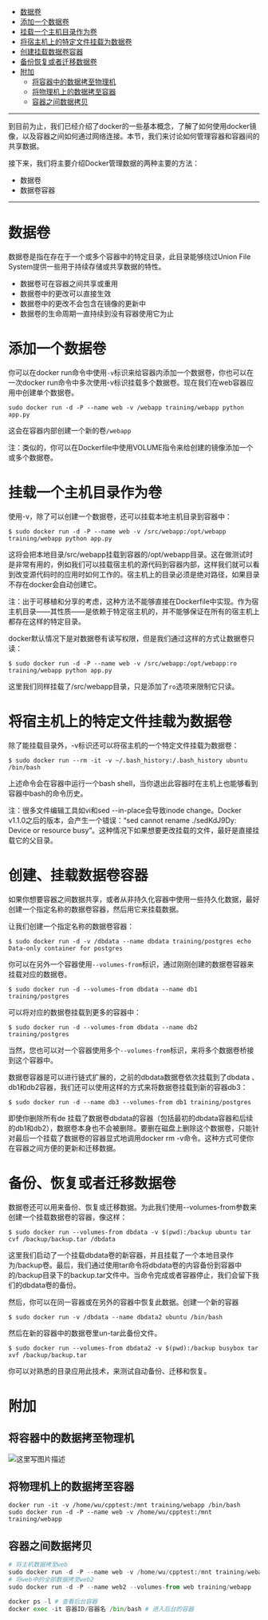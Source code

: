 - [数据卷](#数据卷)
- [添加一个数据卷](#添加一个数据卷)
- [挂载一个主机目录作为卷](#挂载一个主机目录作为卷)
- [将宿主机上的特定文件挂载为数据卷](#将宿主机上的特定文件挂载为数据卷)
- [创建挂载数据卷容器](#创建挂载数据卷容器)
- [备份恢复或者迁移数据卷](#备份恢复或者迁移数据卷)
- [附加](#附加)
  - [将容器中的数据拷至物理机](#将容器中的数据拷至物理机)
  - [将物理机上的数据拷至容器](#将物理机上的数据拷至容器)
  - [容器之间数据拷贝](#容器之间数据拷贝)

----------

到目前为止，我们已经介绍了docker的一些基本概念，了解了如何使用docker镜像，以及容器之间如何通过网络连接。本节，我们来讨论如何管理容器和容器间的共享数据。

接下来，我们将主要介绍Docker管理数据的两种主要的方法：

 - 数据卷
 - 数据卷容器


----------


# 数据卷
数据卷是指在存在于一个或多个容器中的特定目录，此目录能够绕过Union File System提供一些用于持续存储或共享数据的特性。

 - 数据卷可在容器之间共享或重用
 - 数据卷中的更改可以直接生效
 - 数据卷中的更改不会包含在镜像的更新中
 - 数据卷的生命周期一直持续到没有容器使用它为止

# 添加一个数据卷
你可以在docker run命令中使用`-v`标识来给容器内添加一个数据卷，你也可以在一次docker run命令中多次使用-v标识挂载多个数据卷。现在我们在web容器应用中创建单个数据卷。

```
sudo docker run -d -P --name web -v /webapp training/webapp python app.py
```
这会在容器内部创建一个新的卷`/webapp`

注：类似的，你可以在Dockerfile中使用VOLUME指令来给创建的镜像添加一个或多个数据卷。

# 挂载一个主机目录作为卷
使用-v，除了可以创建一个数据卷，还可以挂载本地主机目录到容器中：

```
$ sudo docker run -d -P --name web -v /src/webapp:/opt/webapp training/webapp python app.py
```

这将会把本地目录/src/webapp挂载到容器的/opt/webapp目录。这在做测试时是非常有用的，例如我们可以挂载宿主机的源代码到容器内部，这样我们就可以看到改变源代码时的应用时如何工作的。宿主机上的目录必须是绝对路径，如果目录不存在docker会自动创建它。

注：出于可移植和分享的考虑，这种方法不能够直接在Dockerfile中实现。作为宿主机目录——其性质——是依赖于特定宿主机的，并不能够保证在所有的宿主机上都存在这样的特定目录。

docker默认情况下是对数据卷有读写权限，但是我们通过这样的方式让数据卷只读：

```
$ sudo docker run -d -P --name web -v /src/webapp:/opt/webapp:ro training/webapp python app.py
```
这里我们同样挂载了/src/webapp目录，只是添加了`ro`选项来限制它只读。

# 将宿主机上的特定文件挂载为数据卷
除了能挂载目录外，-v标识还可以将宿主机的一个特定文件挂载为数据卷：

```
$ sudo docker run --rm -it -v ~/.bash_history:/.bash_history ubuntu /bin/bash
```
上述命令会在容器中运行一个bash shell，当你退出此容器时在主机上也能够看到容器中bash的命令历史。

注：很多文件编辑工具如vi和sed --in-place会导致inode change。Docker v1.1.0之后的版本，会产生一个错误：“sed cannot rename ./sedKdJ9Dy: Device or resource busy”。这种情况下如果想要更改挂载的文件，最好是直接挂载它的父目录。

# 创建、挂载数据卷容器
如果你想要容器之间数据共享，或者从非持久化容器中使用一些持久化数据，最好创建一个指定名称的数据卷容器，然后用它来挂载数据。

让我们创建一个指定名称的数据卷容器：

```
$ sudo docker run -d -v /dbdata --name dbdata training/postgres echo Data-only container for postgres
```
你可以在另外一个容器使用`--volumes-from`标识，通过刚刚创建的数据卷容器来挂载对应的数据卷。

```
$ sudo docker run -d --volumes-from dbdata --name db1 training/postgres
```

可以将对应的数据卷挂载到更多的容器中：

```
$ sudo docker run -d --volumes-from dbdata --name db2 training/postgres
```

当然，您也可以对一个容器使用多个`--volumes-from`标识，来将多个数据卷桥接到这个容器中。

数据卷容器是可以进行链式扩展的，之前的dbdata数据卷依次挂载到了dbdata 、db1和db2容器，我们还可以使用这样的方式来将数据卷挂载到新的容器db3：

```
$ sudo docker run -d --name db3 --volumes-from db1 training/postgres
```

即使你删除所有de 挂载了数据卷dbdata的容器（包括最初的dbdata容器和后续的db1和db2），数据卷本身也不会被删除。要删在磁盘上删除这个数据卷，只能针对最后一个挂载了数据卷的容器显式地调用docker rm -v命令。这种方式可使你在容器之间方便的更新和迁移数据。


# 备份、恢复或者迁移数据卷

数据卷还可以用来备份、恢复或迁移数据。为此我们使用--volumes-from参数来创建一个挂载数据卷的容器，像这样：

```
$ sudo docker run --volumes-from dbdata -v $(pwd):/backup ubuntu tar cvf /backup/backup.tar /dbdata
```
这里我们启动了一个挂载dbdata卷的新容器，并且挂载了一个本地目录作为/backup卷。最后，我们通过使用tar命令将dbdata卷的内容备份到容器中的/backup目录下的backup.tar文件中。当命令完成或者容器停止，我们会留下我们的dbdata卷的备份。

然后，你可以在同一容器或在另外的容器中恢复此数据。创建一个新的容器

```
$ sudo docker run -v /dbdata --name dbdata2 ubuntu /bin/bash
```
然后在新的容器中的数据卷里un-tar此备份文件。

```
$ sudo docker run --volumes-from dbdata2 -v $(pwd):/backup busybox tar xvf /backup/backup.tar
```

你可以对熟悉的目录应用此技术，来测试自动备份、迁移和恢复。


# 附加
## 将容器中的数据拷至物理机

![这里写图片描述](http://img.blog.csdn.net/20171205111328061?watermark/2/text/aHR0cDovL2Jsb2cuY3Nkbi5uZXQvd2M3ODE3MDgyNDk=/font/5a6L5L2T/fontsize/400/fill/I0JBQkFCMA==/dissolve/70/gravity/SouthEast)

## 将物理机上的数据拷至容器

```
docker run -it -v /home/wu/cpptest:/mnt training/webapp /bin/bash
sudo docker run -d -P --name web -v /home/wu/cpptest:/mnt training/webapp
```
## 容器之间数据拷贝

```python
# 将主机数据拷至web
sudo docker run -d -P --name web -v /home/wu/cpptest:/mnt training/webapp  
# 将web中的全部数据拷至web2
sudo docker run -d -P --name web2 --volumes-from web training/webapp

docker ps -l # 查看后台容器
docker exec -it 容器ID/容器名 /bin/bash # 进入后台的容器
```
